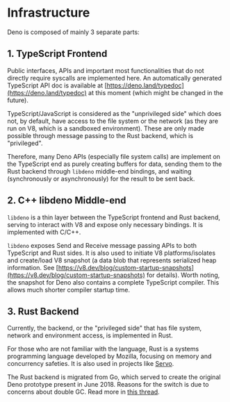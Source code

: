 # Infrastructure

Deno is composed of mainly 3 separate parts:

## 1. TypeScript Frontend

Public interfaces, APIs and important most functionalities that do not directly require syscalls are implemented here. An automatically generated TypeScript API doc is available at [https://deno.land/typedoc](https://deno.land/typedoc) at this moment \(which might be changed in the future\).

TypeScript/JavaScript is considered as the "unprivileged side" which does not, by default, have access to the file system or the network \(as they are run on V8, which is a sandboxed environment\). These are only made possible through message passing to the Rust backend, which is "privileged".

Therefore, many Deno APIs \(especially file system calls\) are implement on the TypeScript end as purely creating buffers for data, sending them to the Rust backend through `libdeno` middle-end bindings, and waiting \(synchronously or asynchronously\) for the result to be sent back.

## 2. C++ libdeno Middle-end

`libdeno` is a thin layer between the TypeScript frontend and Rust backend, serving to interact with V8 and expose only necessary bindings. It is implemented with C/C++.

`libdeno` exposes Send and Receive message passing APIs to both TypeScript and Rust sides. It is also used to initiate V8 platforms/isolates and create/load V8 snapshot \(a data blob that represents serialized heap information. See [https://v8.dev/blog/custom-startup-snapshots](https://v8.dev/blog/custom-startup-snapshots) for details\). Worth noting, the snapshot for Deno also contains a complete TypeScript compiler. This allows much shorter compiler startup time.

## 3. Rust Backend

Currently, the backend, or the "privileged side" that has file system, network and environment access, is implemented in Rust.

For those who are not familiar with the language, Rust is a systems programming language developed by Mozilla, focusing on memory and concurrency safeties. It is also used in projects like [Servo](https://servo.org/).

The Rust backend is migrated from Go, which served to create the original Deno prototype present in June 2018. Reasons for the switch is due to concerns about double GC. Read more in [this thread](https://github.com/denoland/deno/issues/205).

